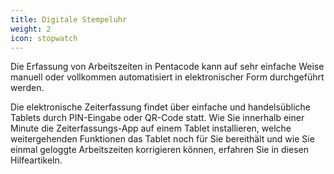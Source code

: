 ```yaml
---
title: Digitale Stempeluhr
weight: 2
icon: stopwatch
---
```


Die Erfassung von Arbeitszeiten in Pentacode kann auf sehr einfache Weise manuell oder vollkommen automatisiert in elektronischer Form durchgeführt werden.

Die elektronische Zeiterfassung findet über einfache und handelsübliche Tablets durch PIN-Eingabe oder QR-Code statt. Wie Sie innerhalb einer Minute die Zeiterfassungs-App auf einem Tablet installieren, welche weitergehenden Funktionen das Tablet noch für Sie bereithält und wie Sie einmal geloggte Arbeitszeiten korrigieren können, erfahren Sie in diesen Hilfeartikeln.
